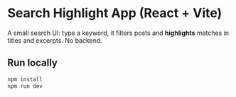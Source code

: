 # Search Highlight App (React + Vite)

A small search UI: type a keyword, it filters posts and **highlights** matches in titles and excerpts. No backend.

## Run locally
```bash
npm install
npm run dev

